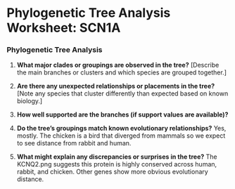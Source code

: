 # Phylogenetic Tree Analysis Worksheet: SCN1A

### Phylogenetic Tree Analysis

1. **What major clades or groupings are observed in the tree?**
   [Describe the main branches or clusters and which species are grouped together.]

2. **Are there any unexpected relationships or placements in the tree?**
   [Note any species that cluster differently than expected based on known biology.]

3. **How well supported are the branches (if support values are available)?**
   

4. **Do the tree’s groupings match known evolutionary relationships?**
   Yes, mostly. The chicken is a bird that diverged from mammals so we
   expect to see distance from rabbit and human.

5. **What might explain any discrepancies or surprises in the tree?**
   The KCNQ2.png suggests this protein is highly conserved across human,
   rabbit, and chicken. Other genes show more obvious evolutionary
   distance. 
